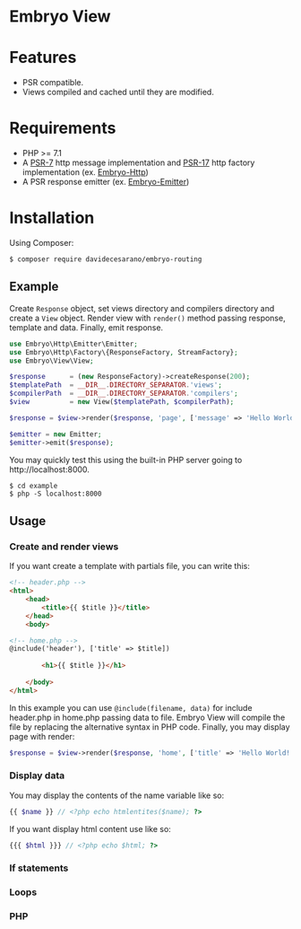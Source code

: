 # Embryo View

# Features
* PSR compatible.
* Views compiled and cached until they are modified.

# Requirements
* PHP >= 7.1
* A [PSR-7](https://www.php-fig.org/psr/psr-7/) http message implementation and [PSR-17](https://www.php-fig.org/psr/psr-17/) http factory implementation (ex. [Embryo-Http](https://github.com/davidecesarano/Embryo-Http))
* A PSR response emitter (ex. [Embryo-Emitter](https://github.com/davidecesarano/Embryo-Emitter))

# Installation
Using Composer:
```
$ composer require davidecesarano/embryo-routing
```

## Example
Create `Response` object, set views directory and compilers directory and create a `View` object. Render view with `render()` method  passing response, template and data. Finally, emit response.
```php
use Embryo\Http\Emitter\Emitter;
use Embryo\Http\Factory\{ResponseFactory, StreamFactory};
use Embryo\View\View;

$response      = (new ResponseFactory)->createResponse(200);
$templatePath  = __DIR__.DIRECTORY_SEPARATOR.'views';
$compilerPath  = __DIR__.DIRECTORY_SEPARATOR.'compilers';
$view          = new View($templatePath, $compilerPath);

$response = $view->render($response, 'page', ['message' => 'Hello World!', 'status' => 1]);

$emitter = new Emitter;
$emitter->emit($response);
```

You may quickly test this using the built-in PHP server going to http://localhost:8000.

```
$ cd example
$ php -S localhost:8000
```

## Usage

### Create and render views
If you want create a template with partials file, you can write this:
```html
<!-- header.php -->
<html>
    <head>
        <title>{{ $title }}</title>
    </head>
    <body>
```
```html
<!-- home.php -->
@include('header'), ['title' => $title])
    
        <h1>{{ $title }}</h1>
    
    </body>
</html>
```
In this example you can use `@include(filename, data)` for include header.php in home.php passing data to file. Embryo View will compile the file by replacing the alternative syntax in PHP code. Finally, you may display page with render:
```php
$response = $view->render($response, 'home', ['title' => 'Hello World!']);
```

### Display data
You may display the contents of the name variable like so:
```php
{{ $name }} // <?php echo htmlentites($name); ?>
```
If you want display html content use like so:
```php
{{{ $html }}} // <?php echo $html; ?>
```
### If statements

### Loops

### PHP